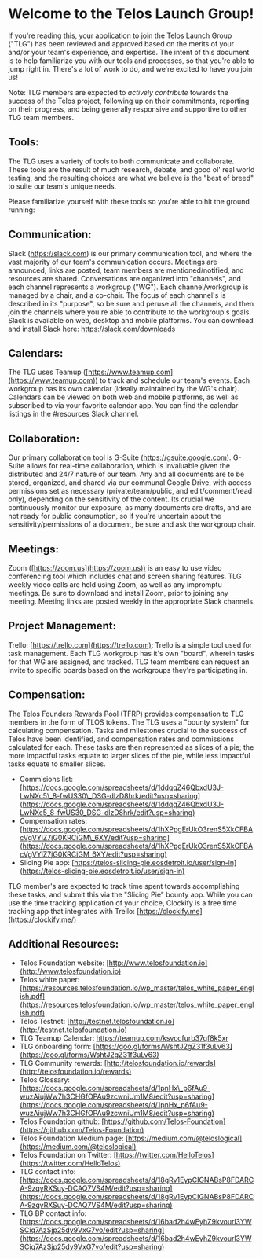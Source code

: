 # **Welcome to the Telos Launch Group!**

If you&#39;re reading this, your application to join the Telos Launch Group (&quot;TLG&quot;) has been reviewed and approved based on the merits of your and/or your team&#39;s experience, and expertise. The intent of this document is to help familiarize you with our tools and processes, so that you&#39;re able to jump right in. There&#39;s a lot of work to do, and we&#39;re excited to have you join us!

Note: TLG members are expected to _actively contribute_ towards the success of the Telos project, following up on their commitments, reporting on their progress, and being generally responsive and supportive to other TLG team members.

## Tools:

The TLG uses a variety of tools to both communicate and collaborate. These tools are the result of much research, debate, and good ol&#39; real world testing, and the resulting choices are what we believe is the &quot;best of breed&quot; to suite our team&#39;s unique needs.

Please familiarize yourself with these tools so you&#39;re able to hit the ground running:

## **Communication:**

Slack (https://slack.com) is our primary communication tool, and where the vast majority of our team&#39;s communication occurs. Meetings are announced, links are posted, team members are mentioned/notified, and resources are shared. Conversations are organized into &quot;channels&quot;, and each channel represents a workgroup (&quot;WG&quot;). Each channel/workgroup is managed by a chair, and a co-chair. The focus of each channel&#39;s is described in its &quot;purpose&quot;, so be sure and peruse all the channels, and then join the channels where you&#39;re able to contribute to the workgroup&#39;s goals.
Slack is available on web, desktop and mobile platforms. You can download and install Slack here: https://slack.com/downloads

## **Calendars:**

The TLG uses Teamup ([https://www.teamup.com](https://www.teamup.com)) to track and schedule our team&#39;s events. Each workgroup has its own calendar (ideally maintained by the WG&#39;s chair). Calendars can be viewed on both web and mobile platforms, as well as subscribed to via your favorite calendar app. You can find the calendar listings in the #resources Slack channel.

## **Collaboration:**

Our primary collaboration tool is G-Suite (https://gsuite.google.com). G-Suite allows for real-time collaboration, which is invaluable given the distributed and 24/7 nature of our team. Any and all documents are to be stored, organized, and shared via our communal Google Drive, with access permissions set as necessary (private/team/public, and edit/comment/read only), depending on the sensitivity of the content. Its crucial we continuously monitor our exposure, as many documents are drafts, and are not ready for public consumption, so if you&#39;re uncertain about the sensitivity/permissions of a document, be sure and ask the workgroup chair.

## **Meetings:**

Zoom ([https://zoom.us](https://zoom.us)) is an easy to use video conferencing tool which includes chat and screen sharing features. TLG weekly video calls are held using Zoom, as well as any impromptu meetings. Be sure to download and install Zoom, prior to joining any meeting. Meeting links are posted weekly in the appropriate Slack channels.

## **Project Management:**

Trello: [https://trello.com](https://trello.com): Trello is a simple tool used for task management. Each TLG workgroup has it&#39;s own &quot;board&quot;, wherein tasks for that WG are assigned, and tracked. TLG team members can request an invite to specific boards based on the workgroups they&#39;re participating in.

## **Compensation:**

The Telos Founders Rewards Pool (TFRP) provides compensation to TLG members in the form of TLOS tokens. The TLG uses a &quot;bounty system&quot; for calculating compensation. Tasks and milestones crucial to the success of Telos have been identified, and compensation rates and commissions calculated for each. These tasks are then represented as slices of a pie; the more impactful tasks equate to larger slices of the pie, while less impactful tasks equate to smaller slices.

- Commisions list: [https://docs.google.com/spreadsheets/d/1ddqqZ46QbxdU3J-LwNXc5\_8-fwUS30\_DSG-dlzD8hrk/edit?usp=sharing](https://docs.google.com/spreadsheets/d/1ddqqZ46QbxdU3J-LwNXc5_8-fwUS30_DSG-dlzD8hrk/edit?usp=sharing)
- Compensation rates: [https://docs.google.com/spreadsheets/d/1hXPpgErUkO3renS5XkCFBAcVgVYiZ7jG0KRCiGM\_6XY/edit?usp=sharing](https://docs.google.com/spreadsheets/d/1hXPpgErUkO3renS5XkCFBAcVgVYiZ7jG0KRCiGM_6XY/edit?usp=sharing)
- Slicing Pie app: [https://telos-slicing-pie.eosdetroit.io/user/sign-in](https://telos-slicing-pie.eosdetroit.io/user/sign-in)

TLG member&#39;s are expected to track time spent towards accomplishing these tasks, and submit this via the &quot;Slicing Pie&quot; bounty app. While you can use the time tracking application of your choice, Clockify is a free time tracking app that integrates with Trello: [https://clockify.me](https://clockify.me/)

## **Additional Resources:**

- Telos Foundation website: [http://www.telosfoundation.io](http://www.telosfoundation.io)
- Telos white paper: [https://resources.telosfoundation.io/wp_master/telos_white_paper_english.pdf](https://resources.telosfoundation.io/wp_master/telos_white_paper_english.pdf)
- Telos Testnet: [http://testnet.telosfoundation.io](http://testnet.telosfoundation.io)
- TLG Teamup Calendar: https://teamup.com/ksvocfurb37qf8k5xr
- TLG onboarding form: [https://goo.gl/forms/WshtJ2gZ31f3uLv63](https://goo.gl/forms/WshtJ2gZ31f3uLv63)
- TLG Community rewards: [http://telosfoundation.io/rewards](http://telosfoundation.io/rewards)
- Telos Glossary: [https://docs.google.com/spreadsheets/d/1pnHx\_p6fAu9-wuzAiujWw7h3CHGfOPAu9zcwniUm1M8/edit?usp=sharing](https://docs.google.com/spreadsheets/d/1pnHx_p6fAu9-wuzAiujWw7h3CHGfOPAu9zcwniUm1M8/edit?usp=sharing)
- Telos Foundation github: [https://github.com/Telos-Foundation](https://github.com/Telos-Foundation)
- Telos Foundation Medium page: [https://medium.com/@teloslogical](https://medium.com/@teloslogical)
- Telos Foundation on Twitter: [https://twitter.com/HelloTelos](https://twitter.com/HelloTelos)
- TLG contact info: [https://docs.google.com/spreadsheets/d/18gRv1EypCIGNABsP8FDARCA-9zqyRXSuy-DCAQ7VS4M/edit?usp=sharing](https://docs.google.com/spreadsheets/d/18gRv1EypCIGNABsP8FDARCA-9zqyRXSuy-DCAQ7VS4M/edit?usp=sharing)
- TLG BP contact info: [https://docs.google.com/spreadsheets/d/16bad2h4wEyhZ9kvourl3YWSCiq7AzSjp25dy9VxG7vo/edit?usp=sharing](https://docs.google.com/spreadsheets/d/16bad2h4wEyhZ9kvourl3YWSCiq7AzSjp25dy9VxG7vo/edit?usp=sharing)
